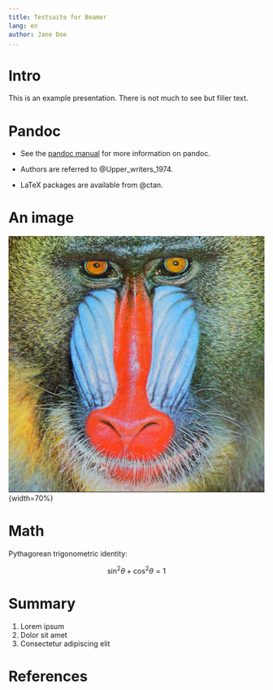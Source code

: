 ```yaml
---
title: Testsuite for Beamer
lang: en
author: Jane Doe
...
```


# Intro

This is an example presentation.  There is not much to see but
filler text.


# Pandoc

- See the [pandoc manual](http://pandoc.org/MANUAL.html) for more
  information on pandoc.

- Authors are referred to @Upper_writers_1974.

- LaTeX packages are available from @ctan.


# An image

![Baboon test image](baboon.png){width=70%}


# Math

Pythagorean trigonometric identity:

$$\sin^2 \theta + \cos^2 \theta = 1$$


# Summary

1. Lorem ipsum
2. Dolor sit amet
3. Consectetur adipiscing elit


# References
